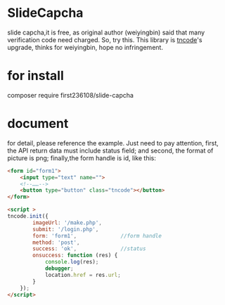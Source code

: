 # SlideCapcha
slide capcha,it is free, as original author (weiyingbin) said that many verification code need charged. So, try this.
This library is [tncode](https://github.com/binwind8/tncode)'s upgrade, thinks for weiyingbin, hope no infringement.

# for install
composer require first236108/slide-capcha

# document
for detail, please reference the example. Just need to pay attention, first, the API return data must include status field; and second, the format of picture is png; finally,the form handle is id, like this:
```html
<form id="form1">
    <input type="text" name="">
    <!--……-->
    <button type="button" class="tncode"></button>
</form>

<script >
tncode.init({
        imageUrl: '/make.php',
        submit: '/login.php',
        form: 'form1',              //form handle
        method: 'post',
        success: 'ok',              //status
        onsuccess: function (res) {
            console.log(res);
            debugger;
            location.href = res.url;
        }
    });
</script>
```
